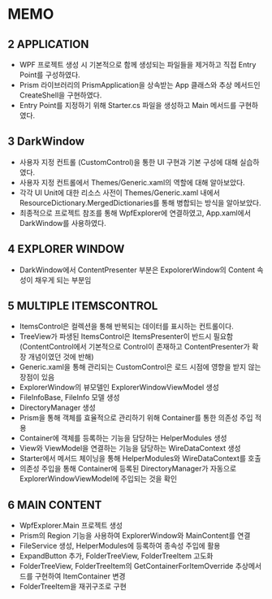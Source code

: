 ﻿# MEMO

## 2 APPLICATION
- WPF 프로젝트 생성 시 기본적으로 함께 생성되는 파일들을 제거하고 직접 Entry Point를 구성하였다.
- Prism 라이브러리의 PrismApplication을 상속받는 App 클래스와 추상 메서드인 CreateShell을 구현하였다.
- Entry Point를 지정하기 위해 Starter.cs 파일을 생성하고 Main 메서드를 구현하였다.

## 3 DarkWindow
- 사용자 지정 컨트롤 (CustomControl)을 통한 UI 구현과 기본 구성에 대해 실습하였다.
- 사용자 지정 컨트롤에서 Themes/Generic.xaml의 역할에 대해 알아보았다.
- 각각 UI Unit에 대한 리소스 사전이 Themes/Generic.xaml 내에서 ResourceDictionary.MergedDictionaries를 통해 병합되는 방식을 알아보았다.
- 최종적으로 프로젝트 참조를 통해 WpfExplorer에 연결하였고, App.xaml에서 DarkWindow를 사용하였다.

## 4 EXPLORER WINDOW
- DarkWindow에서 ContentPresenter 부분은 ExpolorerWindow의 Content 속성이 채우게 되는 부분임

## 5 MULTIPLE ITEMSCONTROL
- ItemsControl은 컬렉션을 통해 반복되는 데이터를 표시하는 컨트롤이다.
- TreeView가 파생된 ItemsControl은 ItemsPresenter이 반드시 필요함 (ContentControl에서 기본적으로 Control이 존재하고 ContentPresenter가 확장 개념이였던 것에 반해)
- Generic.xaml을 통해 관리되는 CustomControl은 로드 시점에 영향을 받지 않는 장점이 있음
- ExplorerWindow의 뷰모델인 ExplorerWindowViewModel 생성
- FileInfoBase, FileInfo 모델 생성
- DirectoryManager 생성
- Prism을 통해 객체를 효율적으로 관리하기 위해 Container를 통한 의존성 주입 적용
- Container에 객체를 등록하는 기능을 담당하는 HelperModules 생성
- View와 ViewModel을 연결하는 기능을 담당하는 WireDataContext 생성
- Starter에서 메서드 체이닝을 통해 HelperModules와 WireDataContext를 호출
- 의존성 주입을 통해 Container에 등록된 DirectoryManager가 자동으로 ExplorerWindowViewModel에 주입되는 것을 확인

## 6 MAIN CONTENT
- WpfExplorer.Main 프로젝트 생성
- Prism의 Region 기능을 사용하여 ExplorerWindow와 MainContent를 연결
- FileService 생성, HelperModules에 등록하여 종속성 주입에 활용
- ExpandButton 추가, FolderTreeView, FolderTreeItem 고도화
- FolderTreeView, FolderTreeItem의 GetContainerForItemOverride 추상메서드를 구현하여 ItemContainer 변경
- FolderTreeItem을 재귀구조로 구현
